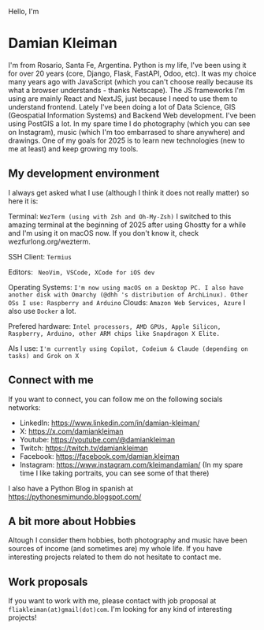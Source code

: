 Hello, I'm 
# Damian Kleiman

I'm from Rosario, Santa Fe, Argentina. 
Python is my life, I've been using it for over 20 years (core, Django, Flask, FastAPI, Odoo, etc). It was my choice many years ago with JavaScript (which you can't choose really because its what a browser understands - thanks Netscape). The JS frameworks I'm using are mainly React and  NextJS, just because I need to use them to understand frontend.
Lately I've been doing a lot of Data Science, GIS (Geospatial Information Systems) and Backend Web development. I've been using PostGIS a lot. 
In my spare time I do photography (which you can see on Instagram), music (which I'm too embarrased to share anywhere) and drawings.
One of my goals for 2025 is to learn new technologies (new to me at least) and keep growing my tools. 

## My development environment

I always get asked what I use (although I think it does not really matter) so here it is:

Terminal:
`
WezTerm (using with Zsh and Oh-My-Zsh)
`
I switched to this amazing terminal at the beginning of 2025 after using Ghostty for a while and I'm using it on macOS now. If you don't know it, check wezfurlong.org/wezterm.

SSH Client:
`
Termius
`

Editors:
` 
NeoVim, VSCode, XCode for iOS dev
`

Operating Systems:
`
I'm now using macOS on a Desktop PC. I also have another disk with Omarchy (@dhh 's distribution of ArchLinux). Other OSs I use: Raspberry and Arduino
`
Clouds:
`
Amazon Web Services, Azure
`
I also use `Docker` a lot.

Prefered hardware:
`
Intel processors, AMD GPUs, Apple Silicon, Raspberry, Arduino, other ARM chips like Snapdragon X Elite.
`

AIs I use:
`
I'm currently using Copilot, Codeium & Claude (depending on tasks) and Grok on X
`


## Connect with me
If you want to connect, you can follow me on the following socials networks:
- LinkedIn: https://www.linkedin.com/in/damian-kleiman/
- X: https://x.com/damiankleiman
- Youtube: https://youtube.com/@damiankleiman
- Twitch: https://twitch.tv/damiankleiman
- Facebook: https://facebook.com/damian.kleiman
- Instagram: https://www.instagram.com/kleimandamian/
  (In my spare time I like taking portraits, you can see some of that there)

I also have a Python Blog in spanish at https://pythonesmimundo.blogspot.com/

## A bit more about Hobbies
Altough I consider them hobbies, both photography and music have been sources of income (and sometimes are) my whole life. If you have interesting projects related to them do not hesitate to contact me.

## Work proposals
If you want to work with me, please contact with job proposal at `fliakleiman(at)gmail(dot)com`. I'm looking for any kind of interesting projects! 
